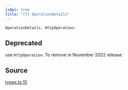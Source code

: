 ```yaml
---
jsApi: true
title: "[T] OperationDetails"
---
```


```ts
OperationDetails: HttpOperation;
```

## Deprecated

use `HttpOperation`. To remove in November 2022 release.

## Source

[types.ts:15](https://github.com/markcowl/cadl/blob/3db15286/packages/http/src/types.ts#L15)

